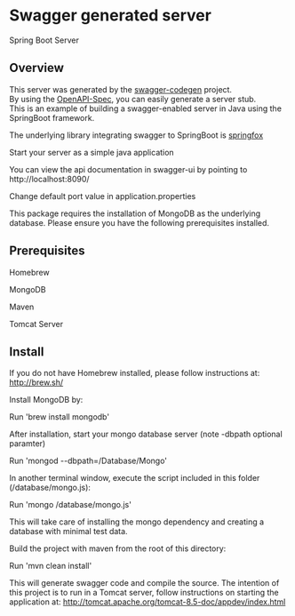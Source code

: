 # Swagger generated server

Spring Boot Server 


## Overview  
This server was generated by the [swagger-codegen](https://github.com/swagger-api/swagger-codegen) project.  
By using the [OpenAPI-Spec](https://github.com/swagger-api/swagger-core), you can easily generate a server stub.  
This is an example of building a swagger-enabled server in Java using the SpringBoot framework.  

The underlying library integrating swagger to SpringBoot is [springfox](https://github.com/springfox/springfox)  

Start your server as a simple java application  

You can view the api documentation in swagger-ui by pointing to  
http://localhost:8090/  

Change default port value in application.properties

This package requires the installation of MongoDB as the underlying database. Please ensure you have the following prerequisites installed.


## Prerequisites
Homebrew

MongoDB

Maven

Tomcat Server


## Install
If you do not have Homebrew installed, please follow instructions at: http://brew.sh/

Install MongoDB by:

Run 'brew install mongodb'

After installation, start your mongo database server (note -dbpath optional paramter)

Run 'mongod --dbpath=/Database/Mongo'

In another terminal window, execute the script included in this folder (/database/mongo.js):

Run 'mongo /database/mongo.js'

This will take care of installing the mongo dependency and creating a database with minimal test data.

Build the project with maven from the root of this directory:

Run 'mvn clean install'

This will generate swagger code and compile the source. The intention of this project is to run in a Tomcat server, follow instructions on starting the application at:
http://tomcat.apache.org/tomcat-8.5-doc/appdev/index.html
    